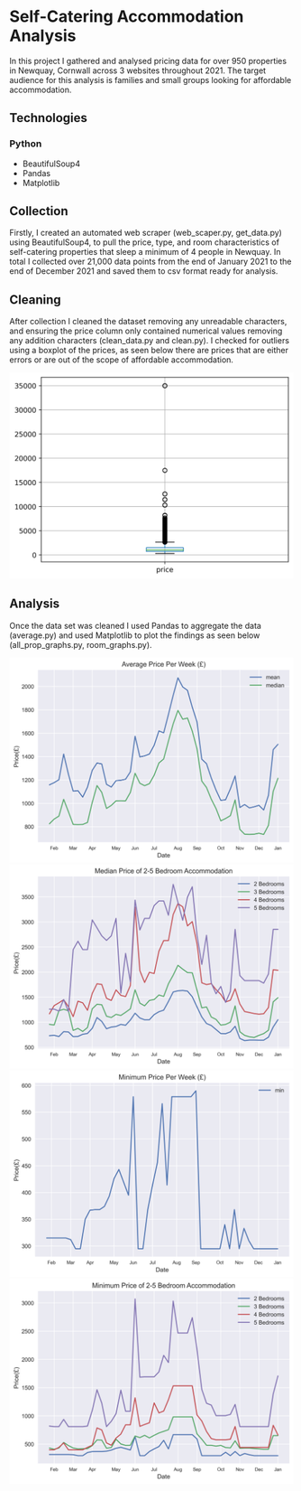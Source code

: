 # Self-Catering Accommodation Analysis

In this project I gathered and analysed pricing data for over 950 properties in Newquay, Cornwall across 3 websites throughout 2021. The target audience for this analysis is families and small groups looking for affordable accommodation.

## Technologies
### Python
- BeautifulSoup4
- Pandas
- Matplotlib

## Collection
Firstly, I created an automated web scraper (web_scaper.py, get_data.py) using BeautifulSoup4, to pull the price, type, and room characteristics of self-catering properties that sleep a minimum of 4 people in Newquay. In total I collected over 21,000 data points from the end of January 2021 to the end of December 2021 and saved them to csv format ready for analysis.

## Cleaning
After collection I cleaned the dataset removing any unreadable characters, and ensuring the price column only contained numerical values removing any addition characters (clean_data.py and clean.py). I checked for outliers using a boxplot of the prices, as seen below there are prices that are either errors or are out of the scope of affordable accommodation.

![Boxplot of Price (£)](/analysis/graphs/price_boxplot.png)

## Analysis
 Once the data set was cleaned I used Pandas to aggregate the data (average.py) and used Matplotlib to plot the findings as seen below (all_prop_graphs.py, room_graphs.py).

![Average Price Per Week (£)](/analysis/graphs/average.png)
![Average Price Per Week (£)](/analysis/graphs/average_bedrooms.png)
![Average Price Per Week (£)](/analysis/graphs/min.png)
![Average Price Per Week (£)](/analysis/graphs/minimum_bedrooms.png)

